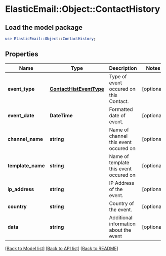 # ElasticEmail::Object::ContactHistory

## Load the model package
```perl
use ElasticEmail::Object::ContactHistory;
```

## Properties
Name | Type | Description | Notes
------------ | ------------- | ------------- | -------------
**event_type** | [**ContactHistEventType**](ContactHistEventType.md) | Type of event occured on this Contact. | [optional] 
**event_date** | **DateTime** | Formatted date of event. | [optional] 
**channel_name** | **string** | Name of channel this event occured on | [optional] 
**template_name** | **string** | Name of template this event occured on | [optional] 
**ip_address** | **string** | IP Address of the event. | [optional] 
**country** | **string** | Country of the event. | [optional] 
**data** | **string** | Additional information about the event | [optional] 

[[Back to Model list]](../README.md#documentation-for-models) [[Back to API list]](../README.md#documentation-for-api-endpoints) [[Back to README]](../README.md)


